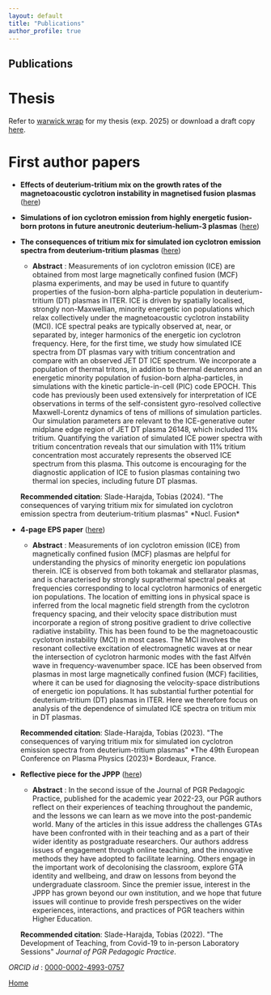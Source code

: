 ```yaml
---
layout: default
title: "Publications"
author_profile: true
---
```


## Publications


Thesis
======
Refer to [warwick wrap](https://wrap.warwick.ac.uk) for my thesis (exp. 2025) or download a draft copy [here](./assets/data/PhD_Thesis_TobiasSladeHarajda_watermark.pdf).


First author papers
======
- **Effects of deuterium-tritium mix on the growth rates of the magnetoacoustic cyclotron instability in magnetised fusion plasmas** ([here](./assets/img/under-review.png))

- **Simulations of ion cyclotron emission from highly energetic fusion-born protons in future aneutronic deuterium-helium-3 plasmas** ([here](./assets/img/under-review.png))

- **The consequences of tritium mix for simulated ion cyclotron emission spectra from deuterium-tritium plasmas** ([here](https://iopscience.iop.org/article/10.1088/1741-4326/ad8244/meta))
	- **Abstract** : Measurements of ion cyclotron emission (ICE) are obtained from most large magnetically confined fusion (MCF) plasma experiments, and may be used in future to quantify properties of the fusion-born alpha-particle population in deuterium-tritium (DT) plasmas in ITER. ICE is driven by spatially localised, strongly non-Maxwellian, minority energetic ion populations which relax collectively under the magnetoacoustic cyclotron instability (MCI). ICE spectral peaks are typically observed at, near, or separated by, integer harmonics of the energetic ion cyclotron frequency. Here, for the first time, we study how simulated ICE spectra from DT plasmas vary with tritium concentration and compare with an observed JET DT ICE spectrum. We incorporate a population of thermal tritons, in addition to thermal deuterons and an energetic minority population of fusion-born alpha-particles, in simulations with the kinetic particle-in-cell (PIC) code EPOCH. This code has previously been used extensively for interpretation of ICE observations in terms of the self-consistent gyro-resolved collective Maxwell-Lorentz dynamics of tens of millions of simulation particles. Our simulation parameters are relevant to the ICE-generative outer midplane edge region of JET DT plasma 26148, which included 11% tritium. Quantifying the variation of simulated ICE power spectra with tritium concentration reveals that our simulation with 11% tritium concentration most accurately represents the observed ICE spectrum from this plasma. This outcome is encouraging for the diagnostic application of ICE to fusion plasmas containing two thermal ion species, including future DT plasmas. 

	<p><b>Recommended citation</b>: Slade-Harajda, Tobias (2024). "The consequences of varying tritium mix for simulated ion cyclotron emission spectra from deuterium-tritium plasmas" *Nucl. Fusion*</p>

- **4-page EPS paper** ([here](https://lac913.epfl.ch/epsppd3/2023/html/Mo/Mo_MCF102_Slade-Harajda.pdf))
	- **Abstract** : Measurements of ion cyclotron emission (ICE) from magnetically confined fusion (MCF) plasmas are helpful for understanding the physics of minority energetic ion populations therein. ICE is observed from both tokamak and stellarator plasmas, and is characterised by strongly suprathermal spectral peaks at frequencies corresponding to local cyclotron harmonics of energetic ion populations. The location of emitting ions in physical space is inferred from the local magnetic field strength from the cyclotron frequency spacing, and their velocity space distribution must incorporate a region of strong positive gradient to drive collective radiative instability. This has been found to be the magnetoacoustic cyclotron instability (MCI) in most cases. The MCI involves the resonant collective excitation of electromagnetic waves at or near the intersection of cyclotron harmonic modes with the fast Alfvén wave in frequency-wavenumber space. ICE has been observed from plasmas in most large magnetically confined fusion (MCF) facilities, where it can be used for diagnosing the velocity-space distributions of energetic ion populations. It has substantial further potential for deuterium-tritium (DT) plasmas in ITER. Here we therefore focus on analysis of the dependence of simulated ICE spectra on tritium mix in DT plasmas. 

	<p><b>Recommended citation</b>: Slade-Harajda, Tobias (2023). "The consequences of varying tritium mix for simulated ion cyclotron emission spectra from deuterium-tritium plasmas" *The 49th European Conference on Plasma Physics (2023)* Bordeaux, France.</p>

- **Reflective piece for the JPPP** ([here](https://journals.warwick.ac.uk/index.php/jppp/article/view/1235/937))
	- **Abstract** : In the second issue of the Journal of PGR Pedagogic Practice, published for the academic year 2022-23, our PGR authors reflect on their experiences of teaching throughout the pandemic, and the lessons we can learn as we move into the post-pandemic world. Many of the articles in this issue address the challenges GTAs have been confronted with in their teaching and as a part of their wider identity as postgraduate researchers. Our authors address issues of engagement through online teaching, and the innovative methods they have adopted to facilitate learning. Others engage in the important work of decolonising the classroom, explore GTA identity and wellbeing, and draw on lessons from beyond the undergraduate classroom. Since the premier issue, interest in the JPPP has grown beyond our own institution, and we hope that future issues will continue to provide fresh perspectives on the wider experiences, interactions, and practices of PGR teachers within Higher Education. 

	<p><b>Recommended citation</b>: Slade-Harajda, Tobias (2022). "The Development of Teaching, from Covid-19 to in-person Laboratory Sessions" <i>Journal of PGR Pedagogic Practice</i>.</p>


_ORCID id_ : [0000-0002-4993-0757](https://orcid.org/0000-0002-4993-0757)


[Home](./)

